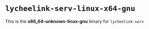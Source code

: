 # `lycheelink-serv-linux-x64-gnu`

This is the **x86_64-unknown-linux-gnu** binary for `lycheelink-serv`
